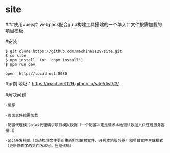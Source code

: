 # site
###使用vuejs库 webpack配合gulp构建工具搭建的一个单入口文件按需加载的项目模板

#安装
```
$ git clone https://github.com/machine1129/site.git
$ cd site
$ npm install  (or 'cnpm install')
$ npm run dev

open  http://localhost:8080
```
#示例
地址：https://machine1129.github.io/site/dist/#!/

#解决问题
```
·缓存

·页面文件按需加载

·配置代理模式ajax代理请求项目模拟数据（一个配置决定是请求本地测试数据文件还是服务器接口）

·区分开发模式（自动检测文件更新重新打包依赖文件，开启本地服务器）和项目文件生成模式（更新修改了的文件版本号，压缩代码）
```
